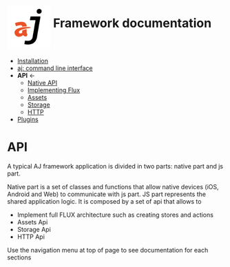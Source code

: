 # <img src="https://raw.githubusercontent.com/bfortunato/aj-framework/master/doc/images/aj.png" height="100" align="middle" /> Framework documentation

- [Installation](https://github.com/bfortunato/aj-framework/blob/master/doc/installation.md)
- [aj: command line interface](https://github.com/bfortunato/aj-framework/blob/master/doc/cli.md)
- **API** <-
    - [Native API](https://github.com/bfortunato/aj-framework/blob/master/doc/api_native.md)
    - [Implementing Flux](https://github.com/bfortunato/aj-framework/blob/master/doc/api_flux.md)
    - [Assets](https://github.com/bfortunato/aj-framework/blob/master/doc/api_assets.md)
    - [Storage](https://github.com/bfortunato/aj-framework/blob/master/doc/api_storage.md)
    - [HTTP](https://github.com/bfortunato/aj-framework/blob/master/doc/api_http.md)
- [Plugins](https://github.com/bfortunato/aj-framework/blob/master/doc/plugins.md)
    
# API
A typical AJ framework application is divided in two parts: native part and js part.

Native part is a set of classes and functions that allow native devices (iOS, Android and Web) to communicate with js part.
JS part represents the shared application logic. It is composed by a set of api that allows to
- Implement full FLUX architecture such as creating stores and actions
- Assets Api
- Storage Api
- HTTP Api

Use the navigation menu at top of page to see documentation for each sections


